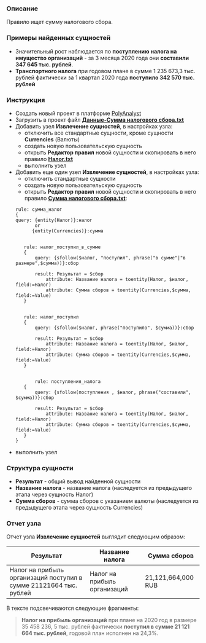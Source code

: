 ﻿### Описание
Правило ищет сумму налогового сбора.

### Примеры найденных сущностей
* Значительный рост наблюдается по **поступлению налога на имущество организаций** - за 3 месяца 2020 года они **составили 347 645 тыс. рублей**.
* **Транспортного налога** при годовом плане в сумме 1 235 673,3 тыс. рублей фактически за 1 квартал 2020 года **поступило 342 570 тыс. рублей**

### Инструкция
* Создать новый проект в платформе [PolyAnalyst](https://www.megaputer.ru/produkti/)
* Загрузить в проект файл [**Данные-Сумма налогового сбора.txt**](<Данные-Сумма налогового сбора.txt>)
* Добавить узел **Извлечение сущностей**, в настройках узла:
	 * отключить все стандартные сущности, кроме сущности **Currencies** (Валюты)
	 * создать новую пользовательскую сущность
	 * открыть **Редактор правил** новой сущности и скопировать в него правило [**Налог.txt**](../Налог/Налог.txt)
	 * выполнить узел
* Добавить еще один узел **Извлечение сущностей**, в настройках узла:
	 * отключить стандартные сущности
	 * создать новую пользовательскую сущность
	 * открыть **Редактор правил** новой сущности и скопировать в него правило [**Сумма налогового сбора.txt**](<Сумма налогового сбора.txt>):
	 ```  
	 rule: сумма_налог 
	{
	query: {entity(Налог)}:налог
			or
		   {entity(Currencies)}:сумма
		   
	   
		rule: налог_поступил_в_сумме
		{
			query: {sfollow($налог, "поступил", phrase("в сумме"|"в размере",$сумма))}:сбор

			result: Результат = $сбор
				attribute: Название налога = toentity(Налог, $налог, field:=Налог)
				attribute: Сумма сборов = toentity(Currencies,$сумма, field:=Value)
		}


		rule: налог_поступил
		{
			query: {sfollow($налог, phrase("поступило", $сумма))}:сбор

			result: Результат = $сбор
				attribute: Название налога = toentity(Налог, $налог, field:=Налог)
				attribute: Сумма сборов = toentity(Currencies,$сумма, field:=Value)
		}


			rule: поступления_налога
		{
			query: {sfollow(поступления , $налог, phrase("составили", $сумма))}:сбор

			result: Результат = $сбор
				attribute: Название налога = toentity(Налог, $налог, field:=Налог)
				attribute: Сумма сборов = toentity(Currencies,$сумма, field:=Value)
		}
	}

	```
* выполнить узел

### Структура сущности
* **Результат** - общий вывод найденной сущности
* **Название налога** - название налога (наследуется из предыдущего этапа через сущность Налог)
* **Сумма сборов** - сумма сборов с указанием валюты (наследуется из предыдущего этапа через сущность Currencies)

### Отчет узла
Отчет узла **Извлечение сущностей** выглядит следующим образом:

| Результат | Название налога| Сумма сборов|
| ------ | ------ | ------ |
|Налог на прибыль организаций поступил в сумме 21121664 тыс. рублей | Налог на прибыль организаций | 21,121,664,000 RUB |

В тексте подсвечиваются следующие фрагменты:
> **Налог на прибыль организаций** при плане на 2020 год в размере 35 458 236, 5 тыс. рублей фактически **поступил в сумме 21 121 664 тыс. рублей**, годовой план исполнен на 24,3%.
